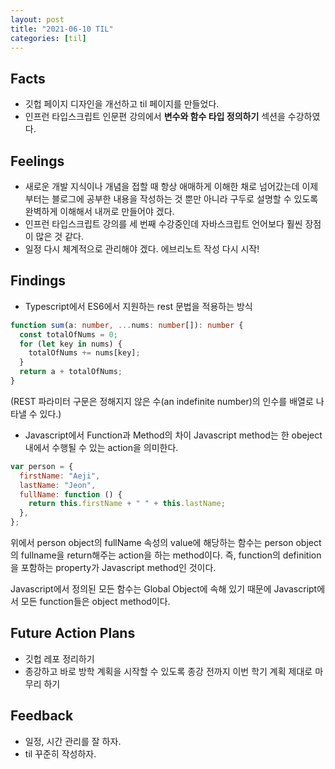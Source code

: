 ```yaml
---
layout: post
title: "2021-06-10 TIL"
categories: [til]
---
```


## Facts

- 깃헙 페이지 디자인을 개선하고 til 페이지를 만들었다.
- 인프런 타입스크립트 인문편 강의에서 **변수와 함수 타입 정의하기** 섹션을 수강하였다.

## Feelings

- 새로운 개발 지식이나 개념을 접할 때 항상 애매하게 이해한 채로 넘어갔는데 이제부터는 블로그에 공부한 내용을 작성하는 것 뿐만 아니라 구두로 설명할 수 있도록 완벽하게 이해해서 내꺼로 만들어야 겠다.
- 인프런 타입스크립트 강의를 세 번째 수강중인데 자바스크립트 언어보다 훨씬 장점이 많은 것 같다.
- 일정 다시 체계적으로 관리해야 겠다. 에브리노트 작성 다시 시작!

## Findings

- Typescript에서 ES6에서 지원하는 rest 문법을 적용하는 방식

```typescript
function sum(a: number, ...nums: number[]): number {
  const totalOfNums = 0;
  for (let key in nums) {
    totalOfNums += nums[key];
  }
  return a + totalOfNums;
}
```

(REST 파라미터 구문은 정해지지 않은 수(an indefinite number)의 인수를 배열로 나타낼 수 있다.)

- Javascript에서 Function과 Method의 차이
  Javascript method는 한 obeject 내에서 수행될 수 있는 action을 의미한다.

```javascript
var person = {
  firstName: "Aeji",
  lastName: "Jeon",
  fullName: function () {
    return this.firstName + " " + this.lastName;
  },
};
```

위에서 person object의 fullName 속성의 value에 해당하는 함수는 person object의 fullname을 return해주는 action을 하는 method이다.
즉, function의 definition을 포함하는 property가 Javascript method인 것이다.

Javascript에서 정의된 모든 함수는 Global Object에 속해 있기 때문에 Javascript에서 모든 function들은 object method이다.

## Future Action Plans

- 깃헙 레포 정리하기
- 종강하고 바로 방학 계획을 시작할 수 있도록 종강 전까지 이번 학기 계획 제대로 마무리 하기

## Feedback

- 일정, 시간 관리를 잘 하자.
- til 꾸준히 작성하자.
